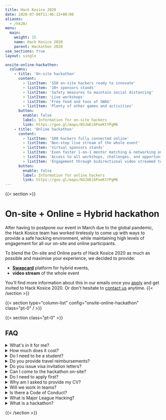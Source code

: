 ```yaml
---
title: Hack Kosice 2020
date: 2020-07-06T11:46:13+00:00
aliases:
  - /hk20/
menu:
  main:
    weight: 15
    name: Hack Kosice 2020
    parent: Hackathon 2020
use_sections: true
layout: single

onsite-online-hackathon:
  columns: 
    - title: 'On-site hackathon'
      content:
        - listItem: '150 on-site hackers ready to innovate'
        - listItem: '10+ sponsors stands'
        - listItem: 'Safety measures to maintain social distancing'
        - listItem: 'Live workshops'
        - listItem: 'Free food and tons of SWAG'
        - listItem: 'Plenty of other games and activities'
      button: 
        enable: false
        label: Information for on-site hackers
        link: https://goo.gl/maps/N3JmEi6PoeKtYPgM6 
    - title: 'Online hackathon'
      content:
        - listItem: '100 hackers fully connected online'
        - listItem: 'Non-stop live stream of the whole event'
        - listItem: 'Virtual sponsors stands'
        - listItem: 'Even faster 1-on-1 mentor matching & networking online'
        - listItem: 'Access to all workshops, challenges, and opportunities online'
        - listItem: 'Engagement through bidirectional video streamed to the venue'
      button: 
        enable: false
        label: Information for online hackers
        link: https://goo.gl/maps/N3JmEi6PoeKtYPgM6
---
```

{{< section >}}
# On-site + Online = Hybrid hackathon

After having to postpone our event in March due to the global pandemic, the Hack Kosice team has worked tirelessly to come up with ways to provide a safe hacking environment, while maintaining high levels of engagement for all our on-site and online participants.

To blend the On-site and Online parts of Hack Kosice 2020 as much as possible and maximise your experience, we decided to provide:
- **[Swapcard](https://www.swapcard.com/)** platform for hybrid events,
- **video stream** of the whole event

You'll find more information about this in our emails once you [apply](http://apply.hackkosice.com/) and get invited to Hack Kosice 2020. Or don't hesitate to [contact us](mailto:contact@hackkosice.com) anytime.
{{< /section >}}

{{< section type="column-list" config="onsite-online-hackathon" class="pt-0" / >}}

{{< section class="pt-0" >}}
## FAQ

<details class="bg-light">
<summary>What's in it for me?</summary>

As a participant, you get the following:
- A weekend of innovation and fun with **250 smartest peers**
- Interaction with top tech companies in the region
- Workshops and talks by experienced professionals (more info on that later)
- Free food, drinks & swag
- Prizes

If you wish to take another role (e.g. sponsor, mentor, speaker), please [contact us](/contact)!

</details>

<details class="bg-light">
<summary>How much does it cost?</summary>

Nothing. Attending Hack Kosice is 100% free, and we’d like to thank our awesome sponsors who make it possible!

In addition to that, you will enjoy a lot of free food and swag during the event.

</details>

<details class="bg-light">
<summary>Do I need to be a student?</summary>

Only students who are currently enrolled at a high school, college, university or graduated in past 12 months are eligible to attend.

However, are you interested in this event or totally excited about it? You can also be a volunteer, [mentor](https://mlh.io/mentors), sponsor or judge — just [contact us](/contact)!

</details>

<details class="bg-light">
<summary>Do you provide travel reimbursements?</summary>

Yes! We provide travel reimbursements if you are coming from abroad. Up to 20€ if you are coming from Czechia/Poland/Hungary/Austria/Ukraine and up to 50€ otherwise (excluding Slovakia).

To get reimbursed, you need to submit travel receipts, attend the hackathon and demo a project.

</details>

<details class="bg-light">
<summary>Do you issue visa invitation letters?</summary>

Yes! If you need an Invitation letter for your visa application, please indicate so in [your application](https://apply.hackkosice.com/dashboard).

</details>

<details class="bg-light">
<summary>Can I come to the hackathon on-site?</summary>

Hack Kosice 2020 will be a hybrid hackathon, combining both on-site and online participants. In general, you can come to the hackathon if you are currently resident in one of these countries: **Austria, Belgium, Croatia, Cyprus, Czech Republic, Denmark, Estonia, Faroe Islands, Finland, Germany, Greece, Hungary, Iceland, Ireland, Latvia, Lichtenstein, Lithuania, Malta, Monaco, Netherlands, Norway, Poland, Slovenia, Switzerland**. 

You can also come from these countries if you additionally provide a proof of being tested negative for COVID-19: **France, Italy, Spain**.

However, your allowed type of attendance is determined by our individual invitation email once you are accepted. *Note: these lists may change according to circumstances and [recommendations of the Ministry of Foreign and European Affairs of the Slovak Republic](https://www.mzv.sk/web/en/covid-19).*

</details>

<details class="bg-light">
<summary>Do I need to apply first?</summary>

Yes. Applications will be considered on an individual basis (or within your team if you register as a team). You can apply [here](https://apply.hackkosice.com/).

</details>

<details class="bg-light">
<summary>Why am I asked to provide my CV?</summary>

Your CV is used in the selection process. If you are accepted, sponsors will also have access to your CV — this is so that you can get on their radar and they can get your contact details for recruitment purposes. It’s a win-win!

</details>

<details class="bg-light">
<summary>Will we work in teams?</summary>

Yes, you can find a **team of up to 4 people**. However, if you come alone, you can participate in our team formation event at the beginning of the hackathon, where you can meet others with similar interests and complementary skillsets.

</details>

<details class="bg-light">
<summary>Is there a Code of Conduct?</summary>

Yes, there is. We enforce these rules very strongly. You can find it [here](https://static.mlh.io/docs/mlh-code-of-conduct.pdf).

</details>

<details class="bg-light">
<summary>What is Major League Hacking?</summary>

[Major League Hacking (MLH)](https://mlh.io/) is the official student hackathon league. Each year, they power over [200 weekend-long invention competitions](http://mlh.io/events) that inspire innovation, cultivate communities and teach computer science skills to more than **65,000 students** around the world. MLH is an engaged and passionate maker community, consisting of the next generation of technology leaders and entrepreneurs.

</details>

<details class="bg-light">
<summary>What is a hackathon?</summary>

A creative and social event where students come together, share ideas and build cool software & hardware hacks during 24 hours. You learn immensely, interact with startups & companies and get to meet like-minded people from around the world. Don’t worry, it’s very beginner friendly, and open to students passionate about innovations, technology, engineering, entrepreneurship, design, or more!

</details>

{{< /section >}}



